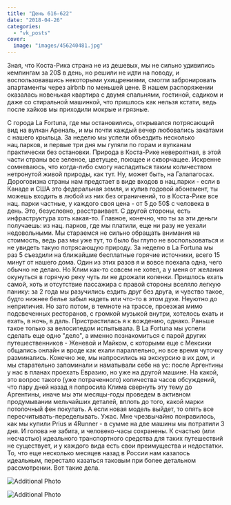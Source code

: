 ```yaml
---
title: "День 616-622"
date: "2018-04-26"
categories: 
  - "vk_posts"
cover:
  image: "images/456240481.jpg"
---
```


Зная, что Коста-Рика страна не из дешевых, мы не сильно удивились кемпингам за 20$ в день, но решили не идти на поводу, и воспользовавшись некоторыми ухищрениями, смогли забронировать апартаменты через airbnb по меньшей цене. В нашем распоряжении оказалась новенькая квартира с двумя спальнями, гостиной, садиком и даже со стиральной машинкой, что пришлось как нельзя кстати, ведь после хайков мы приходили мокрые и грязные.

<!--more-->

С города La Fortuna, где мы остановились, открывался потрясающий вид на вулкан Ареналь, и мы почти каждый вечер любовались закатами с нашего крыльца. За неделю мы успели объездить несколько нац.парков, и первые три дня мы гуляли по горам и вулканам практически без остановки. Природа в Коста-Рике невероятная, в этой части страны все зеленое, цветущее, поющее и скворчащее. Искренне сомневаюсь, что когда-либо смогу насладиться таким количеством нетронутой живой природы, как тут. Ну, может быть, на Галапагосах. Дороговизна страны нам предстает в виде входов в нац.парки - если в Канаде и США это федеральная земля, и купив годовой абонемент, ты можешь входить в любой из них без ограничений, то в Коста-Рике все нац. парки частные, у каждого своя цена - от 5 до 50$ с человека в день. Это, безусловно, расстраивает. С другой стороны, есть инфраструктура хоть какая-то. Главное, конечно, что ты за эти деньги получаешь: из нац. парков, где мы платили, еще ни разу не уехали недовольными. Мы стараемся не сильно обращать внимания на стоимость, ведь раз мы уже тут, то было бы глупо не воспользоваться и не увидеть такую потрясающую природу. За неделю в La Fortuna мы раз 5 съездили на ближайшие бесплатные горячие источники, всего 15 минут от нашего дома. Один из этих разов я и вовсе поехала одна, чего обычно не делаю. Но Клим как-то совсем не хотел, а у меня от желания окунуться в горячую реку чуть ли не дрожали коленки. Пришлось ехать самой, хоть и отсутствие пассажира с правой стороны вселяло легкую панику: за 2 года мы разучились ездить друг без друга, и чувство такое, будто нижнее белье забыл надеть или что-то в этом духе. Неуютно до неприличия. Но зато потом, в темноте на трассе, проезжая мимо подсвеченных ресторанов, с громкой музыкой внутри, хотелось ехать и ехать, в ночь, в даль. Пристрастилась я к вождению, однако. Раньше такое только за велосипедом испытывала. В La Fortuna мы успели сделать еще одно "дело", а именно познакомиться с парой других путешественников - Женевой и Майком, с которыми еще с Мексики общались онлайн и вроде как ехали параллельно, но все время чуточку разминались. Конечно же, мы напросились на экскурсию в их дом, и мы старательно запоминали и наматывали себе на ус: после Аргентины у нас в планах проехать Евразию, но уже на другой машине. На какой, это вопрос такого (уже потраченного) количества часов обсуждений, что пару дней назад я попросила Клима свернуть эту тему до Аргентины, иначе мы эти месяцы-годы проведем в активном продумывании мельчайших деталей, вплоть до того, какой марки потолочный фен покупать. А если новая модель выйдет, то опять все пересчитывать-переделывать. Ужас. Мне чрезвычайно понравилось, как мы купили Prius и 4Runner - в сумме на две машины мы потратили 3 дня. И голова не забита, и человеко-часы сохранены. К счастью (или несчастью) идеального транспортного средства для таких путешествий не существует, и у каждого вида есть свои преимущества и недостатки. То, что еще несколько месяцев назад в России нам казалось идеальным, перестало казаться таковым при более детальном рассмотрении. Вот такие дела.

![Additional Photo](https://vodpop.ru/wp-content/uploads/2023/07/456240482.jpg)

![Additional Photo](https://vodpop.ru/wp-content/uploads/2023/07/456240483.jpg)
